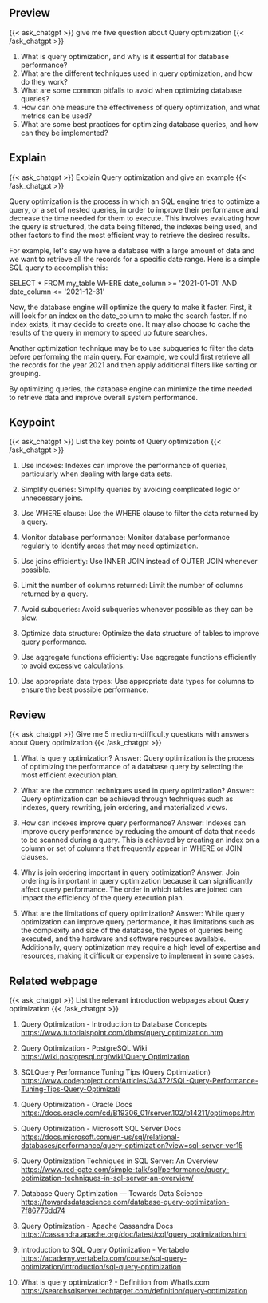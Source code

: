 ## Preview
{{< ask_chatgpt >}}
give me five question about Query optimization
{{< /ask_chatgpt >}}



1. What is query optimization, and why is it essential for database performance?
2. What are the different techniques used in query optimization, and how do they work?
3. What are some common pitfalls to avoid when optimizing database queries?
4. How can one measure the effectiveness of query optimization, and what metrics can be used?
5. What are some best practices for optimizing database queries, and how can they be implemented?   

## Explain
{{< ask_chatgpt >}}
Explain Query optimization and give an example
{{< /ask_chatgpt >}}



Query optimization is the process in which an SQL engine tries to optimize a query, or a set of nested queries, in order to improve their performance and decrease the time needed for them to execute. This involves evaluating how the query is structured, the data being filtered, the indexes being used, and other factors to find the most efficient way to retrieve the desired results.

For example, let's say we have a database with a large amount of data and we want to retrieve all the records for a specific date range. Here is a simple SQL query to accomplish this:

SELECT * FROM my_table WHERE date_column >= '2021-01-01' AND date_column <= '2021-12-31'

Now, the database engine will optimize the query to make it faster. First, it will look for an index on the date_column to make the search faster. If no index exists, it may decide to create one. It may also choose to cache the results of the query in memory to speed up future searches.

Another optimization technique may be to use subqueries to filter the data before performing the main query. For example, we could first retrieve all the records for the year 2021 and then apply additional filters like sorting or grouping.

By optimizing queries, the database engine can minimize the time needed to retrieve data and improve overall system performance.   

## Keypoint
{{< ask_chatgpt >}}
List the key points of Query optimization
{{< /ask_chatgpt >}}



1. Use indexes: Indexes can improve the performance of queries, particularly when dealing with large data sets.

2. Simplify queries: Simplify queries by avoiding complicated logic or unnecessary joins.

3. Use WHERE clause: Use the WHERE clause to filter the data returned by a query.

4. Monitor database performance: Monitor database performance regularly to identify areas that may need optimization.

5. Use joins efficiently: Use INNER JOIN instead of OUTER JOIN whenever possible.

6. Limit the number of columns returned: Limit the number of columns returned by a query.

7. Avoid subqueries: Avoid subqueries whenever possible as they can be slow.

8. Optimize data structure: Optimize the data structure of tables to improve query performance.

9. Use aggregate functions efficiently: Use aggregate functions efficiently to avoid excessive calculations.

10. Use appropriate data types: Use appropriate data types for columns to ensure the best possible performance.   

## Review
{{< ask_chatgpt >}}
Give me 5 medium-difficulty questions with answers about Query optimization
{{< /ask_chatgpt >}}



1. What is query optimization?
Answer: Query optimization is the process of optimizing the performance of a database query by selecting the most efficient execution plan.

2. What are the common techniques used in query optimization?
Answer: Query optimization can be achieved through techniques such as indexes, query rewriting, join ordering, and materialized views.

3. How can indexes improve query performance?
Answer: Indexes can improve query performance by reducing the amount of data that needs to be scanned during a query. This is achieved by creating an index on a column or set of columns that frequently appear in WHERE or JOIN clauses.

4. Why is join ordering important in query optimization?
Answer: Join ordering is important in query optimization because it can significantly affect query performance. The order in which tables are joined can impact the efficiency of the query execution plan.

5. What are the limitations of query optimization?
Answer: While query optimization can improve query performance, it has limitations such as the complexity and size of the database, the types of queries being executed, and the hardware and software resources available. Additionally, query optimization may require a high level of expertise and resources, making it difficult or expensive to implement in some cases.   

## Related webpage
{{< ask_chatgpt >}}
List the relevant introduction webpages about Query optimization
{{< /ask_chatgpt >}}



1. Query Optimization - Introduction to Database Concepts 
https://www.tutorialspoint.com/dbms/query_optimization.htm

2. Query Optimization - PostgreSQL Wiki 
https://wiki.postgresql.org/wiki/Query_Optimization

3. SQLQuery Performance Tuning Tips (Query Optimization) 
https://www.codeproject.com/Articles/34372/SQL-Query-Performance-Tuning-Tips-Query-Optimizati

4. Query Optimization - Oracle Docs 
https://docs.oracle.com/cd/B19306_01/server.102/b14211/optimops.htm

5. Query Optimization - Microsoft SQL Server Docs 
https://docs.microsoft.com/en-us/sql/relational-databases/performance/query-optimization?view=sql-server-ver15

6. Query Optimization Techniques in SQL Server: An Overview 
https://www.red-gate.com/simple-talk/sql/performance/query-optimization-techniques-in-sql-server-an-overview/

7. Database Query Optimization — Towards Data Science 
https://towardsdatascience.com/database-query-optimization-7f86776dd74

8. Query Optimization - Apache Cassandra Docs 
https://cassandra.apache.org/doc/latest/cql/query_optimization.html

9. Introduction to SQL Query Optimization - Vertabelo 
https://academy.vertabelo.com/course/sql-query-optimization/introduction/sql-query-optimization

10. What is query optimization? - Definition from WhatIs.com 
https://searchsqlserver.techtarget.com/definition/query-optimization   

